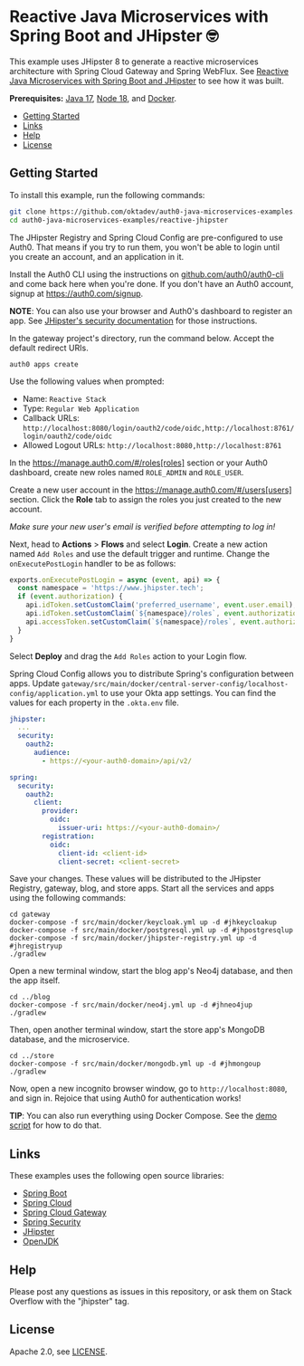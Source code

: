 # Reactive Java Microservices with Spring Boot and JHipster 🤓

This example uses JHipster 8 to generate a reactive microservices architecture with Spring Cloud Gateway and Spring WebFlux. See [Reactive Java Microservices with Spring Boot and JHipster](demo.adoc) to see how it was built.

**Prerequisites:** [Java 17](https://sdkman.io/sdks#java), [Node 18](https://nodejs.org/en/), and [Docker](https://docs.docker.com/engine/install/).

* [Getting Started](#getting-started)
* [Links](#links)
* [Help](#help)
* [License](#license)

## Getting Started

To install this example, run the following commands:

```bash
git clone https://github.com/oktadev/auth0-java-microservices-examples.git
cd auth0-java-microservices-examples/reactive-jhipster
```

The JHipster Registry and Spring Cloud Config are pre-configured to use Auth0. That means if you try to run them, you won't be able to login until you create an account, and an application in it.

Install the Auth0 CLI using the instructions on [github.com/auth0/auth0-cli](https://github.com/auth0/auth0-cli) and come back here when you're done. If you don't have an Auth0 account, signup at <https://auth0.com/signup>.

**NOTE**: You can also use your browser and Auth0's dashboard to register an app. See [JHipster's security documentation](https://www.jhipster.tech/security/#auth0) for those instructions.

In the gateway project's directory, run the command below. Accept the default redirect URIs.

```shell
auth0 apps create
```

Use the following values when prompted:

- Name: `Reactive Stack`
- Type: `Regular Web Application`
- Callback URLs: `http://localhost:8080/login/oauth2/code/oidc,http://localhost:8761/login/oauth2/code/oidc`
- Allowed Logout URLs: `http://localhost:8080,http://localhost:8761`

In the https://manage.auth0.com/#/roles[roles] section or your Auth0 dashboard, create new roles named `ROLE_ADMIN` and `ROLE_USER`.

Create a new user account in the https://manage.auth0.com/#/users[users] section. Click the **Role** tab to assign the roles you just created to the new account.

_Make sure your new user's email is verified before attempting to log in!_

Next, head to **Actions** > **Flows** and select **Login**. Create a new action named `Add Roles` and use the default trigger and runtime. Change the `onExecutePostLogin` handler to be as follows:

```js
exports.onExecutePostLogin = async (event, api) => {
  const namespace = 'https://www.jhipster.tech';
  if (event.authorization) {
    api.idToken.setCustomClaim('preferred_username', event.user.email);
    api.idToken.setCustomClaim(`${namespace}/roles`, event.authorization.roles);
    api.accessToken.setCustomClaim(`${namespace}/roles`, event.authorization.roles);
  }
}
```

Select **Deploy** and drag the `Add Roles` action to your Login flow.

Spring Cloud Config allows you to distribute Spring's configuration between apps. Update `gateway/src/main/docker/central-server-config/localhost-config/application.yml` to use your Okta app settings. You can find the values for each property in the `.okta.env` file.

```yaml
jhipster:
  ...
  security:
    oauth2:
      audience:
        - https://<your-auth0-domain>/api/v2/

spring:
  security:
    oauth2:
      client:
        provider:
          oidc:
            issuer-uri: https://<your-auth0-domain>/
        registration:
          oidc:
            client-id: <client-id>
            client-secret: <client-secret>
```

Save your changes. These values will be distributed to the JHipster Registry, gateway, blog, and store apps. Start all the services and apps using the following commands:

```shell
cd gateway
docker-compose -f src/main/docker/keycloak.yml up -d #jhkeycloakup
docker-compose -f src/main/docker/postgresql.yml up -d #jhpostgresqlup
docker-compose -f src/main/docker/jhipster-registry.yml up -d #jhregistryup
./gradlew
```

Open a new terminal window, start the blog app's Neo4j database, and then the app itself.

```shell
cd ../blog
docker-compose -f src/main/docker/neo4j.yml up -d #jhneo4jup
./gradlew
```

Then, open another terminal window, start the store app's MongoDB database, and the microservice.

```shell
cd ../store
docker-compose -f src/main/docker/mongodb.yml up -d #jhmongoup
./gradlew
```

Now, open a new incognito browser window, go to `http://localhost:8080`, and sign in. Rejoice that using Auth0 for authentication works!

**TIP**: You can also run everything using Docker Compose. See the [demo script](https://github.com/oktadev/auth0-java-microservices-examples/blob/main/reactive-jhipster/demo.adoc#run-your-microservices-stack-with-docker-compose) for how to do that.

## Links

These examples uses the following open source libraries:

* [Spring Boot](https://spring.io/projects/spring-boot)
* [Spring Cloud](https://spring.io/projects/spring-cloud)
* [Spring Cloud Gateway](https://spring.io/projects/spring-cloud-gateway)
* [Spring Security](https://spring.io/projects/spring-security)
* [JHipster](https://www.jhipster.tech)
* [OpenJDK](https://openjdk.java.net/)

## Help

Please post any questions as issues in this repository, or ask them on Stack Overflow with the "jhipster" tag. 

## License

Apache 2.0, see [LICENSE](LICENSE).
